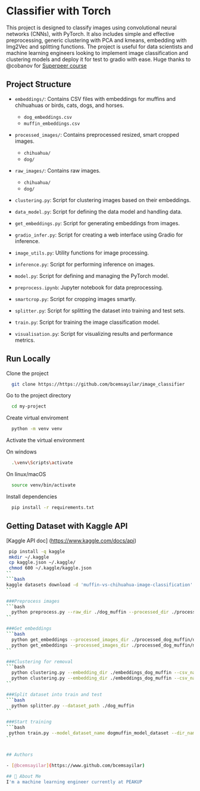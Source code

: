 # Classifier with Torch

This project is designed to classify images using convolutional neural networks (CNNs), with PyTorch.  It also includes simple and effective preprocessing, generic clustering with PCA and kmeans, embedding with Img2Vec and splitting functions. The project is useful for data scientists and machine learning engineers looking to implement image classification and clustering models and deploy it for test to gradio with ease.
Huge thanks to @cobanov for [Superpeer course](https://superpeer.com/cobanov/collection/kendi-siniflandiricinizi-egitin)

## Project Structure

- `embeddings/`: Contains CSV files with embeddings for muffins and chihuahuas or birds, cats, dogs, and horses.
  - `dog_embeddings.csv`
  - `muffin_embeddings.csv`

- `processed_images/`: Contains preprocessed resized, smart cropped images.
  - `chihuahua/`
  - `dog/`

- `raw_images/`: Contains raw images.
  - `chihuahua/`
  - `dog/`


- `clustering.py`: Script for clustering images based on their embeddings.
- `data_model.py`: Script for defining the data model and handling data.
- `get_embeddings.py`: Script for generating embeddings from images.
- `gradio_infer.py`: Script for creating a web interface using Gradio for inference.
- `image_utils.py`: Utility functions for image processing.
- `inference.py`: Script for performing inference on images.
- `model.py`: Script for defining and managing the PyTorch model.
- `preprocess.ipynb`: Jupyter notebook for data preprocessing.
- `smartcrop.py`: Script for cropping images smartly.
- `splitter.py`: Script for splitting the dataset into training and test sets.
- `train.py`: Script for training the image classification model.
- `visualisation.py`: Script for visualizing results and performance metrics.

## Run Locally

Clone the project

```bash
  git clone https://https://github.com/bcemsayilar/image_classifier
```

Go to the project directory

```bash
  cd my-project
```
Create virtual enviroment
```bash
  python -m venv venv
```

Activate the virtual environment

On windows

```bash
  .\venv\Scripts\activate
```

On linux/macOS

```bash
  source venv/bin/activate
```

Install dependencies

```bash
  pip install -r requirements.txt
```


Getting Dataset with Kaggle API
- 
[Kaggle API doc] (https://www.kaggle.com/docs/api)
```bash
 pip install -q kaggle
 mkdir ~/.kaggle
 cp kaggle.json ~/.kaggle/
 chmod 600 ~/.kaggle/kaggle.json
``
```bash
kaggle datasets download -d 'muffin-vs-chihuahua-image-classification'
``

###Preprocess images
```bash
  python preprocess.py --raw_dir ./dog_muffin --processed_dir ./processed_dog_muffin
``

###Get embeddings
```bash
  python get_embeddings --processed_images_dir ./processed_dog_muffin/dog --dir_name ./dog
  python get_embeddings --processed_images_dir ./processed_dog_muffin/muffin --dir_name ./muffin
``

###Clustering for removal
```bash
  python clustering.py --embedding_dir ./embeddings_dog_muffin --csv_name dog
  python clustering.py --embedding_dir ./embeddings_dog_muffin --csv_name muffin
``

###Split dataset into train and test
```bash
  python splitter.py --dataset_path ./dog_muffin
``

###Start training
```bash
 python train.py --model_dataset_name dogmuffin_model_dataset --dir_name dogmuffin
``


## Authors

- [@bcemsayilar](https://www.github.com/bcemsayilar)

## 🚀 About Me
I'm a machine learning engineer currently at PEAKUP

